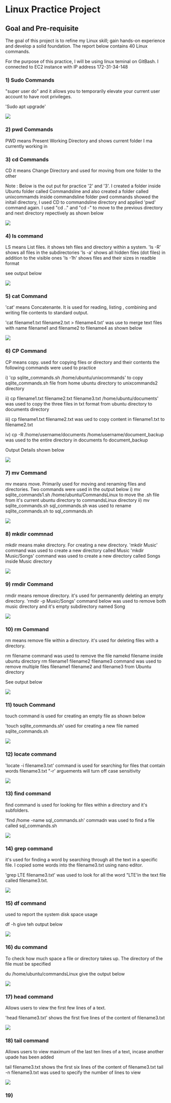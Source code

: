 # Linux Practice Project

## Goal and Pre-requisite

The goal of this project is to refine my Linux skill; gain hands-on experience and develop a solid foundation. The report below contains 40 Linux commands.

For the purpose of this practice, I will be using linux teminal on GitBash. I connected to EC2 instance with IP address 172-31-34-148 

### 1) Sudo Commands
"super user do" and it allows you to temporarily elevate your current user account to have root privileges.

'Sudo apt upgrade'

![](Images/Sudo%20apt%20upgrade.PNG)

### 2) pwd Commands
PWD means Present Working Directory and shows current folder I ma currently working in

### 3) cd Commands
CD it means Change Directory and used for moving from one folder to the other

Note : Below is the out put for practice '2' and '3'.
I created a folder inside Ubuntu folder called Commandsline and also created a folder called unixcommamds inside commandsline folder
pwd commands showed the initail directory, I used CD to commandsline directory and applied 'pwd' command again.
I used "cd .." and "cd -" to move to the previous directory and next directory repectively as shown below

![](Images/PWD%20&%20CD%20command.PNG)

### 4) ls command
LS means List files. it shows teh files and directory within a system.
'ls -R' shows all files in the subdirectories
'ls -a' shows all hidden files (dot files) in addition to the visible ones
'ls -1h' shows files and their sizes in readble format

see output below

![](Images/4-LS%20commands.PNG)

### 5) cat Command
'cat' means Concatenante. It is used for reading, listing , combining and writing file contents to standard output.

'cat filename1.txt filename2.txt > filename4.txt'  was use to merge text files with name filename1 and filename2 to filename4 as shown below

![](Images/5-cat%20commands.PNG)

### 6) CP Command
CP means copy. used for copying files or directory and their contents
the following commands were used to practice

i) 'cp sqlite_commands.sh /home/ubuntu/unixcommands' to copy sqlite_commands.sh file from home ubuntu directory to unixcommands2 directory

ii) cp filename1.txt filename2.txt filename3.txt /home/ubuntu/documents' was used to copy the three files in txt format  from ubuntu directory to documents directory

iii) cp filename1.txt filename2.txt  was ued to copy content in filename1.txt to filename2.txt

iv) cp -R /home/username/documents /home/username/document_backup  was used to the entire directory in documents fo document_backup

Output Details shown below

![](Images/6-CP%20commands.PNG)


### 7) mv Command
mv means move.  Primarily used for moving and renaming files and directories. Two commands were used in the output below
i) mv sqlite_commands1.sh /home/ubuntu/CommandsLinux to move the .sh file from it's current ubuntu directory to commandsLinux directory
ii) mv sqlite_commands.sh sql_commands.sh was used to rename sqlite_commands.sh to sql_commands.sh

![](Images/7-mv%20command.PNG)


### 8) mkdir commnad
mkdir means make directory. For creating a new directory.
'mkdir Music' command was used to create a new directory called Music
'mkdir Music/Songs' command was used to create a new directory called Songs inside Music directory

![](Images/8-mkdir%20command.PNG)


### 9) rmdir Command
rmdir means remove directory. it's used for permanently deleting an empty directory.
'rmdir -p Music/Songs' command below was used to remove both music directory and it's empty subdirectory named Song

![](Images/9-rmdir%20command.PNG)


### 10) rm Command
rm means remove file within a directory. it's used for deleting files with a directory.

rm filename  command was used to remove the file namekd  filename inside ubuntu directory
rm filename1 filename2 filename3  command was used to remove multiple files filename1 filename2 and filename3 from Ubuntu directory

See output below

![](Images/10-rm%20command.PNG)


### 11) touch Command
touch command is used for creating an empty file as shown below

 'touch sqlite_commands.sh' used for creating a new file named sqlite_commands.sh

 ![](Images/11-%20touch%20command.PNG)


 ### 12) locate command
'locate -i filename3.txt'  command is used for searching for files that contain words filename3.txt
"-r' arguements will turn off case sensitivity

![](Images/12%20-%20locate.PNG)
 
 
 ### 13) find command
 find command is used for looking for files within a directory and it's subfolders.
 
'find /home -name sql_commands.sh'  commadn was used to find a file called sql_commands.sh

![](Images/13-%20find.PNG)

### 14) grep command
it's used for finding a word by searching through all the text in a specific file. I copied some words into the filename3.txt using nano editor.

'grep LTE filename3.txt' was used to look for all the word "LTE'in the text file called filename3.txt.

![](Images/14%20grep.PNG)


### 15) df command 
used to report the system disk space usage

df -h give teh output below

![](Images/15%20df.PNG)

### 16) du command
To check how much space a file or directory takes up.
The directory of the file must be specified

du /home/ubuntu/commandsLinux give the output below

![](Images/16%20du.PNG)


### 17) head command
Allows users to view the first few lines of a text. 

'head filename3.txt' shows the first five lines of the content of filename3.txt

![](Images/17%20head.PNG)


### 18) tail command
Allows users to view maximum of the last ten lines of a text, incase another upade has been added

 tail filename3.txt  shows the first six lines of the content of filename3.txt
tail -n filename3.txt was used to specify the number of lines to view
 
![](Images/18%20tail.PNG)


 ### 19) 

















